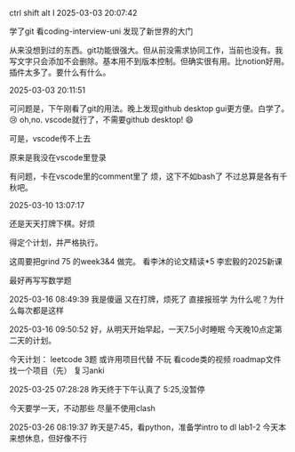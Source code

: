  ctrl shift alt I 
2025-03-03 20:07:42

学了git 看coding-interview-uni
发现了新世界的大门

从来没想到过的东西。git功能很强大。但从前没需求协同工作，当前也没有。我写文字只会添加不会删除。基本用不到版本控制。但确实很有用。比notion好用。插件太多了。要什么有什么。

2025-03-03 20:11:51

可问题是，下午刚看了git的用法。晚上发现github desktop gui更方便。白学了。 😢
oh,no. vscode就行了，不需要github desktop! 😄

可是，vscode传不上去

原来是我没在vscode里登录

有问题，卡在vscode里的comment里了
烦，这下不如bash了
不过总算是各有千秋吧。

2025-03-10 13:07:17


还是天天打牌下棋。好烦

得定个计划，并严格执行。

这周要把grind 75 的week3&4 做完。
看李沐的论文精读*5
李宏毅的2025新课

最好再写写数学题

2025-03-16 08:49:39
我是傻逼
又在打牌，烦死了
直接报班学
为什么呢？为什么每次都是这样

2025-03-16 09:50:52
好，从明天开始早起，一天7.5小时睡眠
今天晚10点定第二天的计划。

今天计划：
leetcode 3题 或许用项目代替
不玩
看code类的视频
roadmap文件
找一个项目（先） 
复习anki


2025-03-25 07:28:28
昨天终于下午认真了
5:25,没暂停

今天要学一天，不动那些
尽量不使用clash

2025-03-26 08:19:37
昨天是7:45，看python，准备学intro to dl lab1-2
今天本来想休息，但好像不行
